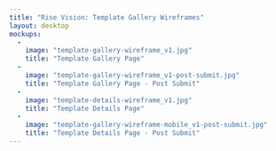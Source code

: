 ```yaml
---
title: "Rise Vision: Template Gallery Wireframes"
layout: desktop
mockups:
  -
    image: "template-gallery-wireframe_v1.jpg"
    title: "Template Gallery Page"
  -
    image: "template-gallery-wireframe_v1-post-submit.jpg"
    title: "Template Gallery Page - Post Submit"
  -
    image: "template-details-wireframe_v1.jpg"
    title: "Template Details Page"
  -
    image: "template-gallery-wireframe-mobile_v1-post-submit.jpg"
    title: "Template Details Page - Post Submit"
---
```

